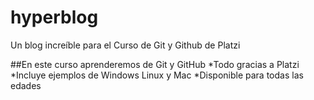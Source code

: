 # hyperblog
Un blog increíble para el Curso de Git y Github de Platzi


##En este curso aprenderemos de Git y GitHub
*Todo gracias a Platzi
*Incluye ejemplos de Windows Linux y Mac
*Disponible para todas las edades
